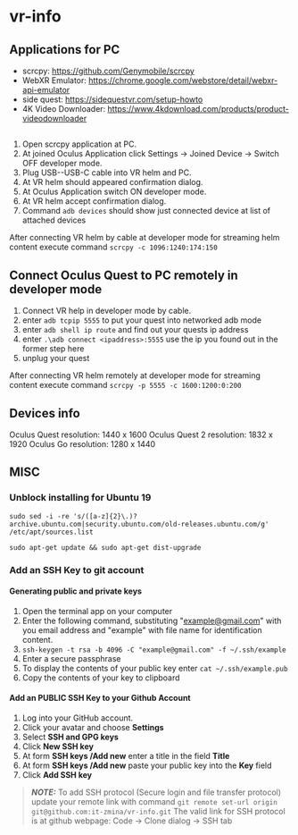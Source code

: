 # vr-info

## Applications for PC

- scrcpy: https://github.com/Genymobile/scrcpy
- WebXR Emulator: https://chrome.google.com/webstore/detail/webxr-api-emulator
- side quest: https://sidequestvr.com/setup-howto
- 4K Video Downloader: https://www.4kdownload.com/products/product-videodownloader

## 

1. Open scrcpy application at PC.
1. At joined Oculus Application click Settings -> Joined Device -> Switch OFF developer mode.
1. Plug USB--USB-C cable into VR helm and PC.
1. At VR helm should appeared confirmation dialog.
1. At Oculus Application switch ON developer mode.
1. At VR helm accept confirmation dialog.
1. Command `adb devices` should show just connected device at list of attached devices

After connecting VR helm by cable at developer mode for streaming helm content execute command
`scrcpy -c 1096:1240:174:150`

## Connect Oculus Quest to PC remotely in developer mode

1. Connect VR help in developer mode by cable.
1. enter `adb tcpip 5555` to put your quest into networked adb mode
1. enter `adb shell ip route` and find out your quests ip address
1. enter `.\adb connect <ipaddress>:5555` use the ip you found out in the former step here
1. unplug your quest

After connecting VR helm remotely at developer mode for streaming content execute command
`scrcpy -p 5555 -c 1600:1200:0:200`

## Devices info

Oculus Quest resolution: 1440 x 1600
Oculus Quest 2 resolution: 1832 x 1920
Oculus Go resolution: 1280 x 1440

## MISC
### Unblock installing for Ubuntu 19
```
sudo sed -i -re 's/([a-z]{2}\.)?archive.ubuntu.com|security.ubuntu.com/old-releases.ubuntu.com/g' /etc/apt/sources.list

sudo apt-get update && sudo apt-get dist-upgrade
```

### Add an SSH Key to git account

#### Generating public and private keys
1. Open the terminal app on your computer
1. Enter the following command, substituting "example@gmail.com" with you email address
 and "example" with file name for identification content.
1. `ssh-keygen -t rsa -b 4096 -C "example@gmail.com" -f ~/.ssh/example`
1. Enter a secure passphrase
1. To display the contents of your public key enter `cat ~/.ssh/example.pub`
1. Copy the contents of your key to clipboard 

#### Add an PUBLIC SSH Key to your Github Account

1. Log into your GitHub account.
1. Click your avatar and choose **Settings**
1. Select **SSH and GPG keys**
1. Click **New SSH key**
1. At form **SSH keys /Add new** enter a title in the field **Title**
1. At form **SSH keys /Add new** paste your public key into the **Key** field
1. Click **Add SSH key**

> **_NOTE:_**
To add SSH protocol (Secure login and file transfer protocol) update your remote link with command
 `git remote set-url origin git@github.com:it-zmina/vr-info.git`
The valid link for SSH protocol is at github webpage: Code -> Clone dialog -> SSH tab
